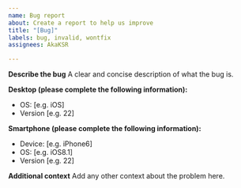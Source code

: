 ```yaml
---
name: Bug report
about: Create a report to help us improve
title: "[Bug]"
labels: bug, invalid, wontfix
assignees: AkaKSR

---
```


**Describe the bug**
A clear and concise description of what the bug is.

**Desktop (please complete the following information):**
 - OS: [e.g. iOS]
 - Version [e.g. 22]

**Smartphone (please complete the following information):**
 - Device: [e.g. iPhone6]
 - OS: [e.g. iOS8.1]
 - Version [e.g. 22]

**Additional context**
Add any other context about the problem here.
